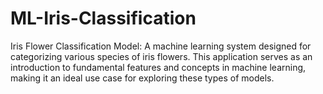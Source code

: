 # ML-Iris-Classification

Iris Flower Classification Model: A machine learning system designed for categorizing various species of iris flowers. This application serves as an introduction to fundamental features and concepts in machine learning, making it an ideal use case for exploring these types of models.

